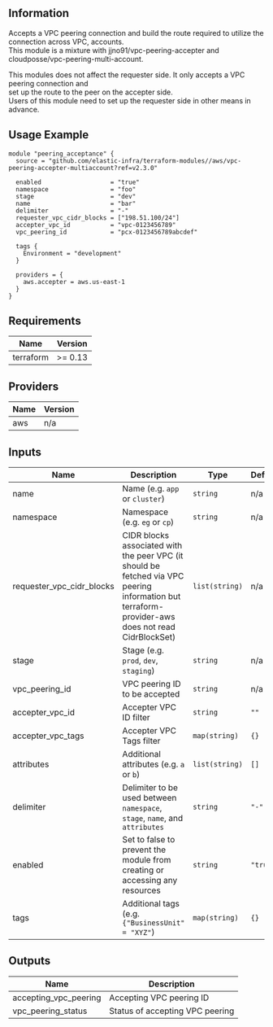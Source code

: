 <!-- BEGINNING OF PRE-COMMIT-TERRAFORM DOCS HOOK -->
## Information

Accepts a VPC peering connection and build the route required to utilize the connection across VPC, accounts.  
This module is a mixture with jjno91/vpc-peering-accepter and cloudposse/vpc-peering-multi-account.

This modules does not affect the requester side. It only accepts a VPC peering connection and  
set up the route to the peer on the accepter side.  
Users of this module need to set up the requester side in other means in advance.

## Usage Example

```hcl
module "peering_acceptance" {
  source = "github.com/elastic-infra/terraform-modules//aws/vpc-peering-accepter-multiaccount?ref=v2.3.0"

  enabled                   = "true"
  namespace                 = "foo"
  stage                     = "dev"
  name                      = "bar"
  delimiter                 = "-"
  requester_vpc_cidr_blocks = ["198.51.100/24"]
  accepter_vpc_id           = "vpc-0123456789"
  vpc_peering_id            = "pcx-0123456789abcdef"

  tags {
    Environment = "development"
  }

  providers = {
    aws.accepter = aws.us-east-1
  }
}
```

## Requirements

| Name | Version |
|------|---------|
| terraform | >= 0.13 |

## Providers

| Name | Version |
|------|---------|
| aws | n/a |

## Inputs

| Name | Description | Type | Default | Required |
|------|-------------|------|---------|:--------:|
| name | Name  (e.g. `app` or `cluster`) | `string` | n/a | yes |
| namespace | Namespace (e.g. `eg` or `cp`) | `string` | n/a | yes |
| requester\_vpc\_cidr\_blocks | CIDR blocks associated with the peer VPC (it should be fetched via VPC peering information but terraform-provider-aws does not read CidrBlockSet) | `list(string)` | n/a | yes |
| stage | Stage (e.g. `prod`, `dev`, `staging`) | `string` | n/a | yes |
| vpc\_peering\_id | VPC peering ID to be accepted | `string` | n/a | yes |
| accepter\_vpc\_id | Accepter VPC ID filter | `string` | `""` | no |
| accepter\_vpc\_tags | Accepter VPC Tags filter | `map(string)` | `{}` | no |
| attributes | Additional attributes (e.g. `a` or `b`) | `list(string)` | `[]` | no |
| delimiter | Delimiter to be used between `namespace`, `stage`, `name`, and `attributes` | `string` | `"-"` | no |
| enabled | Set to false to prevent the module from creating or accessing any resources | `string` | `"true"` | no |
| tags | Additional tags (e.g. `{"BusinessUnit" = "XYZ"`) | `map(string)` | `{}` | no |

## Outputs

| Name | Description |
|------|-------------|
| accepting\_vpc\_peering | Accepting VPC peering ID |
| vpc\_peering\_status | Status of accepting VPC peering |

<!-- END OF PRE-COMMIT-TERRAFORM DOCS HOOK -->
